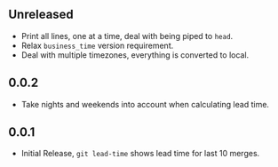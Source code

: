 ## Unreleased

* Print all lines, one at a time, deal with being piped to `head`.
* Relax `business_time` version requirement.
* Deal with multiple timezones, everything is converted to local.

## 0.0.2

* Take nights and weekends into account when calculating lead time.

## 0.0.1

* Initial Release, `git lead-time` shows lead time for last 10 merges.
